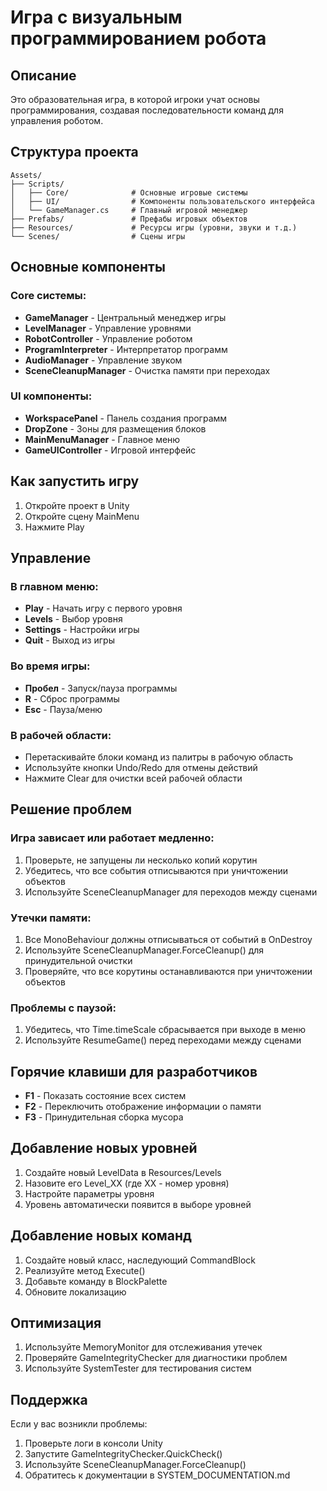 # Игра с визуальным программированием робота

## Описание
Это образовательная игра, в которой игроки учат основы программирования, создавая последовательности команд для управления роботом.

## Структура проекта

```
Assets/
├── Scripts/
│   ├── Core/              # Основные игровые системы
│   ├── UI/                # Компоненты пользовательского интерфейса
│   └── GameManager.cs     # Главный игровой менеджер
├── Prefabs/               # Префабы игровых объектов
├── Resources/             # Ресурсы игры (уровни, звуки и т.д.)
└── Scenes/                # Сцены игры
```

## Основные компоненты

### Core системы:
- **GameManager** - Центральный менеджер игры
- **LevelManager** - Управление уровнями
- **RobotController** - Управление роботом
- **ProgramInterpreter** - Интерпретатор программ
- **AudioManager** - Управление звуком
- **SceneCleanupManager** - Очистка памяти при переходах

### UI компоненты:
- **WorkspacePanel** - Панель создания программ
- **DropZone** - Зоны для размещения блоков
- **MainMenuManager** - Главное меню
- **GameUIController** - Игровой интерфейс

## Как запустить игру

1. Откройте проект в Unity
2. Откройте сцену MainMenu
3. Нажмите Play

## Управление

### В главном меню:
- **Play** - Начать игру с первого уровня
- **Levels** - Выбор уровня
- **Settings** - Настройки игры
- **Quit** - Выход из игры

### Во время игры:
- **Пробел** - Запуск/пауза программы
- **R** - Сброс программы
- **Esc** - Пауза/меню

### В рабочей области:
- Перетаскивайте блоки команд из палитры в рабочую область
- Используйте кнопки Undo/Redo для отмены действий
- Нажмите Clear для очистки всей рабочей области

## Решение проблем

### Игра зависает или работает медленно:
1. Проверьте, не запущены ли несколько копий корутин
2. Убедитесь, что все события отписываются при уничтожении объектов
3. Используйте SceneCleanupManager для переходов между сценами

### Утечки памяти:
1. Все MonoBehaviour должны отписываться от событий в OnDestroy
2. Используйте SceneCleanupManager.ForceCleanup() для принудительной очистки
3. Проверяйте, что все корутины останавливаются при уничтожении объектов

### Проблемы с паузой:
1. Убедитесь, что Time.timeScale сбрасывается при выходе в меню
2. Используйте ResumeGame() перед переходами между сценами

## Горячие клавиши для разработчиков

- **F1** - Показать состояние всех систем
- **F2** - Переключить отображение информации о памяти
- **F3** - Принудительная сборка мусора

## Добавление новых уровней

1. Создайте новый LevelData в Resources/Levels
2. Назовите его Level_XX (где XX - номер уровня)
3. Настройте параметры уровня
4. Уровень автоматически появится в выборе уровней

## Добавление новых команд

1. Создайте новый класс, наследующий CommandBlock
2. Реализуйте метод Execute()
3. Добавьте команду в BlockPalette
4. Обновите локализацию

## Оптимизация

1. Используйте MemoryMonitor для отслеживания утечек
2. Проверяйте GameIntegrityChecker для диагностики проблем
3. Используйте SystemTester для тестирования систем

## Поддержка

Если у вас возникли проблемы:
1. Проверьте логи в консоли Unity
2. Запустите GameIntegrityChecker.QuickCheck()
3. Используйте SceneCleanupManager.ForceCleanup()
4. Обратитесь к документации в SYSTEM_DOCUMENTATION.md